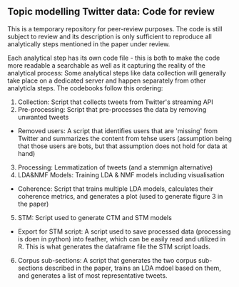 ## Topic modelling Twitter data: Code for review

This is a temporary repository for peer-review purposes. The code is still subject to review and its description is only sufficient to reproduce all analytically steps mentioned in the paper under review.

Each analytical step has its own code file - this is both to make the code more readable a searchable as well as it capturing the reality of the analytical process: Some analytical steps like data collection will generally take place on a dedicated server and happen separately from other analyticla steps. The codebooks follow this ordering:
1. Collection: Script that collects tweets from Twitter's streaming API
2. Pre-processing: Script that pre-processes the data by removing unwanted tweets
 - Removed users: A script that identifies users that are 'missing' from Twitter and summarizes the content from tehse users (assumption being that those users are bots, but that assumption does not hold for data at hand)
3. Processing: Lemmatization of tweets (and a stemmign alternative)
4. LDA&NMF Models: Training LDA & NMF models including visualisation
 - Coherence: Script that trains multiple LDA models, calculates their coherence metrics, and generates a plot (used to generate figure 3 in the paper)
5. STM: Script used to generate CTM and STM models
 - Export for STM script: A script used to save processed data (processing is doen in python) into feather, which can be easily read and utilized in R. This is what generates the dataframe file the STM script loads.
6. Corpus sub-sections: A script that generates the two corpus sub-sections described in the paper, trains an LDA mdoel based on them, and generates a list of most representative tweets. 
